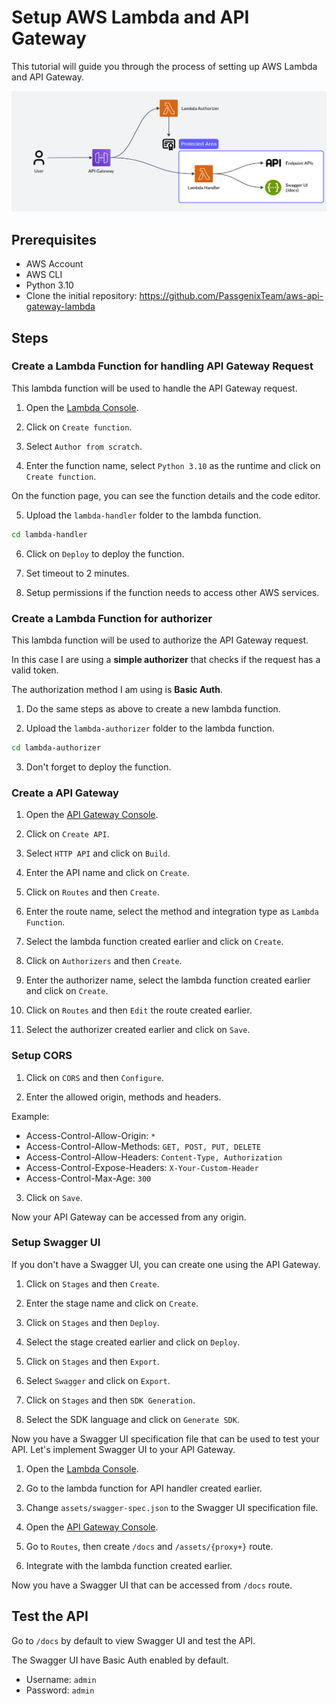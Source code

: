 # Setup AWS Lambda and API Gateway

This tutorial will guide you through the process of setting up AWS Lambda and API Gateway.

![Flow](./images/flow.jpg)

## Prerequisites

-   AWS Account
-   AWS CLI
-   Python 3.10
-   Clone the initial repository: https://github.com/PassgenixTeam/aws-api-gateway-lambda

## Steps

### Create a Lambda Function for handling API Gateway Request

This lambda function will be used to handle the API Gateway request.

1. Open the [Lambda Console](https://console.aws.amazon.com/lambda).

2. Click on `Create function`.

3. Select `Author from scratch`.

4. Enter the function name, select `Python 3.10` as the runtime and click on `Create function`.

On the function page, you can see the function details and the code editor.

5. Upload the `lambda-handler` folder to the lambda function.

```bash
cd lambda-handler
```

6. Click on `Deploy` to deploy the function.

7. Set timeout to 2 minutes.

8. Setup permissions if the function needs to access other AWS services.

### Create a Lambda Function for authorizer

This lambda function will be used to authorize the API Gateway request.

In this case I are using a **simple authorizer** that checks if the request has a valid token.

The authorization method I am using is **Basic Auth**.

1. Do the same steps as above to create a new lambda function.

2. Upload the `lambda-authorizer` folder to the lambda function.

```bash
cd lambda-authorizer
```

3. Don't forget to deploy the function.

### Create a API Gateway

1. Open the [API Gateway Console](https://console.aws.amazon.com/apigateway).

2. Click on `Create API`.

3. Select `HTTP API` and click on `Build`.

4. Enter the API name and click on `Create`.

5. Click on `Routes` and then `Create`.

6. Enter the route name, select the method and integration type as `Lambda Function`.

7. Select the lambda function created earlier and click on `Create`.

8. Click on `Authorizers` and then `Create`.

9. Enter the authorizer name, select the lambda function created earlier and click on `Create`.

10. Click on `Routes` and then `Edit` the route created earlier.

11. Select the authorizer created earlier and click on `Save`.

### Setup CORS

1. Click on `CORS` and then `Configure`.

2. Enter the allowed origin, methods and headers.

Example:

-   Access-Control-Allow-Origin: `*`
-   Access-Control-Allow-Methods: `GET, POST, PUT, DELETE`
-   Access-Control-Allow-Headers: `Content-Type, Authorization`
-   Access-Control-Expose-Headers: `X-Your-Custom-Header`
-   Access-Control-Max-Age: `300`

3. Click on `Save`.

Now your API Gateway can be accessed from any origin.

### Setup Swagger UI

If you don't have a Swagger UI, you can create one using the API Gateway.

1. Click on `Stages` and then `Create`.

2. Enter the stage name and click on `Create`.

3. Click on `Stages` and then `Deploy`.

4. Select the stage created earlier and click on `Deploy`.

5. Click on `Stages` and then `Export`.

6. Select `Swagger` and click on `Export`.

7. Click on `Stages` and then `SDK Generation`.

8. Select the SDK language and click on `Generate SDK`.

Now you have a Swagger UI specification file that can be used to test your API.
Let's implement Swagger UI to your API Gateway.

1. Open the [Lambda Console](https://console.aws.amazon.com/lambda).

2. Go to the lambda function for API handler created earlier.

3. Change `assets/swagger-spec.json` to the Swagger UI specification file.

4. Open the [API Gateway Console](https://console.aws.amazon.com/apigateway).

5. Go to `Routes`, then create `/docs` and `/assets/{proxy+}` route.

6. Integrate with the lambda function created earlier.

Now you have a Swagger UI that can be accessed from `/docs` route.

## Test the API

Go to `/docs` by default to view Swagger UI and test the API.

The Swagger UI have Basic Auth enabled by default.

-   Username: `admin`
-   Password: `admin`
